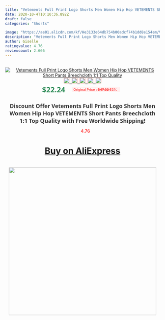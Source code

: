 ```yaml
---
title: "Vetements Full Print Logo Shorts Men Women Hip Hop VETEMENTS Short Pants Breechcloth 1:1 Top Quality"
date: 2020-10-4T10:10:36.892Z
draft: false
categories: "Shorts"

image: "https://ae01.alicdn.com/kf/He3133e64db754b00adcf74b1dd8e154em/Vetements-Full-Print-Logo-Shorts-Men-Women-Hip-Hop-VETEMENTS-Short-Pants-Breechcloth-1-1-Top.jpg"
description: "Vetements Full Print Logo Shorts Men Women Hip Hop VETEMENTS Short Pants Breechcloth 1:1 Top Quality"
author: Giselle
ratingvalue: 4.76
reviewcount: 2.666
---
```

<br>
<div style="text-align: center;">
<a href="https://s.click.aliexpress.com/e/_9zYeUV" target="_blank" rel="nofollow noopener noreferrer"><img alt="Vetements Full Print Logo Shorts Men Women Hip Hop VETEMENTS Short Pants Breechcloth 1:1 Top Quality" class="magnifier-image" src="https://ae01.alicdn.com/kf/He3133e64db754b00adcf74b1dd8e154em/Vetements-Full-Print-Logo-Shorts-Men-Women-Hip-Hop-VETEMENTS-Short-Pants-Breechcloth-1-1-Top.jpg_640x640.jpg">
<br>
<img style="border:1px solid salmon" src="https://ae01.alicdn.com/kf/He3133e64db754b00adcf74b1dd8e154em/Vetements-Full-Print-Logo-Shorts-Men-Women-Hip-Hop-VETEMENTS-Short-Pants-Breechcloth-1-1-Top.jpg_120x120.jpg">&nbsp;&nbsp;<img style="border:1px solid salmon" src="https://ae01.alicdn.com/kf/Hb5cc0678d07144af9f276527648fbbb1A/Vetements-Full-Print-Logo-Shorts-Men-Women-Hip-Hop-VETEMENTS-Short-Pants-Breechcloth-1-1-Top.jpg_120x120.jpg">&nbsp;&nbsp;<img style="border:1px solid salmon" src="https://ae01.alicdn.com/kf/H5e9d9477332f46658018c0d3fb17d144I/Vetements-Full-Print-Logo-Shorts-Men-Women-Hip-Hop-VETEMENTS-Short-Pants-Breechcloth-1-1-Top.jpg_120x120.jpg">&nbsp;&nbsp;<img style="border:1px solid salmon" src="https://ae01.alicdn.com/kf/H4377c017a2c1442da5eed23d96915498O/Vetements-Full-Print-Logo-Shorts-Men-Women-Hip-Hop-VETEMENTS-Short-Pants-Breechcloth-1-1-Top.jpg_120x120.jpg">&nbsp;&nbsp;<img style="border:1px solid salmon" src="https://ae01.alicdn.com/kf/H1ecadf0f141f4724bed9bd029b5bf9609/Vetements-Full-Print-Logo-Shorts-Men-Women-Hip-Hop-VETEMENTS-Short-Pants-Breechcloth-1-1-Top.jpg_120x120.jpg"></a></div><br0>
<div style="text-align: center;"><span style="background-color: white; border: 0px; box-sizing: border-box; color: seagreen; display: inline-block; font-family: &quot;open sans&quot; , &quot;arial&quot; , &quot;helvetica&quot; , sans-serif , &quot;heiti&quot;; font-size: 24px; font-stretch: inherit; font-weight: 700; line-height: inherit; margin: 0px 10px 0px 0px; padding: 0px; vertical-align: middle;">$22.24 </span>
<span style="background: rgb(255 , 241 , 241); border-radius: 3px; border: 0px; box-sizing: border-box; color: #ff4747; display: inline-block; font-family: inherit; font-size: 12px; font-stretch: inherit; font-style: inherit; font-variant: inherit; font-weight: 600; line-height: inherit; margin: 0px; padding: 2px 5px; transform: scale(0.9); vertical-align: middle;">Original Price : <b style="text-decoration: line-through;">$47.32 </b> 53%&nbsp;&nbsp;</span></div>
<h1 style="color: #333333; display: inline-block; font-family: &quot;open sans&quot; , &quot;arial&quot; , &quot;helvetica&quot; , sans-serif , &quot;heiti&quot;; font-size: 18px; font-stretch: inherit; font-weight: 700; text-align: center;">Discount Offer Vetements Full Print Logo Shorts Men Women Hip Hop VETEMENTS Short Pants Breechcloth 1:1 Top Quality with Free Worldwide Shipping!</h1>
<div style="color: #ff4747; text-align: center;">
<img src="https://4.bp.blogspot.com/-M0ZcTcb-5uY/XleCXlxnR4I/AAAAAAAAAEc/OrjgMkXV1oMQFaCRZj5HQwOCBcu3w1FegCPcBGAYYCw/s1600/star.png" style="height: 15px;">&nbsp;<b>4.76</b></div>
<div class="button_cont" align="center"><a class="buynow_a" href="https://s.click.aliexpress.com/e/_9zYeUV" target="_blank" rel="nofollow noopener noreferrer"><H1>Buy on AliExpress</H1></a></div><br>
<div class="separator" style="clear: both; text-align: center;">
<img src="https://lh3.googleusercontent.com/-pTy5HemUv9M/XlePHvY0dAI/AAAAAAAAAE4/0nX5iRUoIWY8eMW9Dpxeirr157OZliDIgCLcBGAsYHQ/s1600/badge.gif" width="480">
</div>
